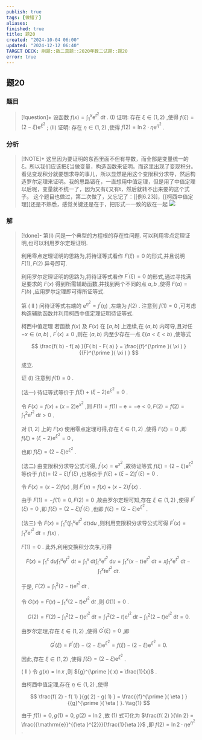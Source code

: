 ```yaml
---
publish: true
tags: [做错了]
aliases: 
finished: true
title: 题20
created: "2024-10-04 06:00"
updated: "2024-12-12 06:40"
TARGET DECK: 刷题::数二真题::2020年数二试题::题20
error: true
---
```

## 题20
### 题目
> [!question]+
> 设函数 $f( x) = {\int }_{1}^{x}{\mathrm{e}}^{{t}^{2}}\mathrm{\;d}t$ .
> (I) 证明: 存在 $\xi \in ( {1,2})$ ,使得 $f( \xi ) = ( {2 - \xi }) {\mathrm{e}}^{{\xi }^{2}}$ ;
> (II) 证明: 存在 $\eta \in ( {1,2})$ ,使得 $f( 2) = \ln 2 \cdot \eta {\mathrm{e}}^{{\eta }^{2}}$ .
### 分析
> [!NOTE]+
> 这里因为要证明的东西里面不但有导数，而全部是变量统一的$\xi$。所以我们应该把$\xi$当做变量，构造函数来证明。而这里出现了变现积分。看见变现积分就要想求导的事儿，所以显然是用这个变限积分求导，然后构造罗尔定理来证明。我的思路错在，一直想用中值定理，但是用了中值定理以后呢，变量就不统一了，因为又有$\xi$又有t，然后就转不出来要的这个式子。
> 这个题目也做过，第二次做了，又忘记了：[[例6.23]]，[[柯西中值定理]]还是不熟悉，感觉关键还是在于，把形式一一致的放在一起
> ![](https://img.hwenyi.tech/202412121433150.webp)
### 解
> [!done]-
> 第(I) 问是一个典型的方程根的存在性问题. 可以利用零点定理证明,也可以利用罗尔定理证明.
> 
> 利用零点定理证明的思路为,将待证等式看作 $F( \xi ) = 0$ 的形式,并且说明 $F( 1), F( 2)$ 异号即可.
> 
> 利用罗尔定理证明的思路为,将待证等式看作 ${F}^{\prime }( \xi ) = 0$ 的形式,通过寻找满足要求的 $F( x)$ 得到所需辅助函数,并找到两个不同的点 $a, b$ ,使得 $F( a) = F( b)$ ,应用罗尔定理即可得所证等式.
> 
> 第 ( II ) 问待证等式右端的 ${\mathrm{e}}^{{\eta }^{2}} = {f}^{\prime }( \eta )$ ,左端为 $f( 2)$ . 注意到 $f( 1) = 0$ ,可考虑构造辅助函数并利用柯西中值定理证明待证等式.
> 
> 柯西中值定理 若函数 $f( x)$ 及 $F( x)$ 在 $\lbrack {a, b}\rbrack$ 上连续,在 $( {a, b})$ 内可导,且对任 $- x \in ( {a, b})$ , ${F}^{\prime }( x) \neq 0$ ,则在 $( {a, b})$ 内至少存在一点 $\xi ( {a < \xi < b})$ ,使等式
> 
> $$
> \frac{f( b) - f( a) }{F( b) - F( a) } = \frac{{f}^{\prime }( \xi ) }{{F}^{\prime }( \xi ) }
> $$
> 
> 成立.
> 
> 证 (I) 注意到 $f( 1) = 0$ .
> 
> (法一) 待证等式等价于 $f( \xi ) + ( {\xi - 2}) {\mathrm{e}}^{{\xi }^{2}} = 0$ .
> 
> 令 $F( x) = f( x) + ( {x - 2}) {\mathrm{e}}^{{x}^{2}}$ ,则 $F( 1) = f( 1) - \mathrm{e} = - \mathrm{e} < 0, F( 2) = f( 2) = {\int }_{1}^{2}{\mathrm{e}}^{{t}^{2}}\mathrm{\;d}t > 0$ .
> 
> 对 $\lbrack {1,2}\rbrack$ 上的 $F( x)$ 使用零点定理可得,存在 $\xi \in ( {1,2})$ ,使得 $F( \xi ) = 0$ ,即 $f( \xi ) + ( {\xi - 2}) {\mathrm{e}}^{{\xi }^{2}} = 0$ ,
> 
> 也即 $f( \xi ) = ( {2 - \xi }) {\mathrm{e}}^{{\xi }^{2}}$ .
> 
> (法二) 由变限积分求导公式可得, ${f}^{\prime }( x) = {\mathrm{e}}^{{x}^{2}}$ ,故待证等式 $f( \xi ) = ( {2 - \xi }) {\mathrm{e}}^{{\xi }^{2}}$ 等价于 $f( \xi ) =$ $( {2 - \xi }) {f}^{\prime }( \xi )$ ,也等价于 $f( \xi ) + ( {\xi - 2}) {f}^{\prime }( \xi ) = 0$ .
> 
> 令 $F( x) = ( {x - 2}) f( x)$ ,则 ${F}^{\prime }( x) = f( x) + ( {x - 2}) {f}^{\prime }( x)$ .
> 
> 由于 $F( 1) = - f( 1) = 0, F( 2) = 0$ ,故由罗尔定理可知,存在 $\xi \in ( {1,2})$ ,使得 ${F}^{\prime }( \xi ) = 0$ ,即 $f( \xi ) = ( {2 - \xi }) {f}^{\prime }( \xi )$ ,也即 $f( \xi ) = ( {2 - \xi }) {\mathrm{e}}^{{\xi }^{2}}$ .
> 
> (法三) 令 $F( x) = {\int }_{1}^{x}( {{\int }_{1}^{u}{\mathrm{e}}^{{t}^{2}}\mathrm{\;d}t}) \mathrm{d}u$ ,则利用变限积分求导公式可得 ${F}^{\prime }( x) = {\int }_{1}^{x}{\mathrm{e}}^{{t}^{2}}\mathrm{\;d}t = f( x)$ .
> 
> $F( 1) = 0$ . 此外,利用交换积分次序,可得
> 
> $$
> F( x) = {\int }_{1}^{x}\mathrm{\;d}u{\int }_{1}^{u}{\mathrm{e}}^{{t}^{2}}\mathrm{\;d}t = {\int }_{1}^{x}\mathrm{\;d}t{\int }_{t}^{x}{\mathrm{e}}^{{t}^{2}}\mathrm{\;d}u = {\int }_{1}^{x}( {x - t}) {\mathrm{e}}^{{t}^{2}}\mathrm{\;d}t = x{\int }_{1}^{x}{\mathrm{e}}^{{t}^{2}}\mathrm{\;d}t - {\int }_{1}^{x}t{\mathrm{e}}^{{t}^{2}}\mathrm{\;d}t.
> $$
> 
> 于是, $F( 2) = {\int }_{1}^{2}( {2 - t}) {\mathrm{e}}^{{t}^{2}}\mathrm{\;d}t$ .
> 
> 令 $G( x) = F( x) - {\int }_{1}^{x}( {2 - t}) {\mathrm{e}}^{{t}^{2}}\mathrm{\;d}t$ ,则 $G( 1) = 0$ .
> 
> $$
> G( 2) = F( 2) - {\int }_{1}^{2}( {2 - t}) {\mathrm{e}}^{{t}^{2}}\mathrm{\;d}t = {\int }_{1}^{2}( {2 - t}) {\mathrm{e}}^{{t}^{2}}\mathrm{\;d}t - {\int }_{1}^{2}( {2 - t}) {\mathrm{e}}^{{t}^{2}}\mathrm{\;d}t = 0.
> $$
> 
> 由罗尔定理,存在 $\xi \in ( {1,2})$ ,使得 ${G}^{\prime }( \xi ) = 0$ ,即
> 
> $$
> {G}^{\prime }( \xi ) = {F}^{\prime }( \xi ) - ( {2 - \xi }) {\mathrm{e}}^{{\xi }^{2}} = f( \xi ) - ( {2 - \xi }) {\mathrm{e}}^{{\xi }^{2}} = 0.
> $$
> 
> 因此,存在 $\xi \in ( {1,2})$ ,使得 $f( \xi ) = ( {2 - \xi }) {\mathrm{e}}^{{\xi }^{2}}$ .
> 
> ( II ) 令 $g( x) = \ln x$ ,则 ${g}^{\prime }( x) = \frac{1}{x}$ .
> 
> 由柯西中值定理,存在 $\eta \in ( {1,2})$ ,使得
> 
> $$
> \frac{f( 2) - f( 1) }{g( 2) - g( 1) } = \frac{{f}^{\prime }( \eta ) }{{g}^{\prime }( \eta ) }. \tag{1}
> $$
> 
> 由于 $f( 1) = 0, g( 1) = 0, g( 2) = \ln 2$ ,故 $( 1)$ 式可化为 $\frac{f( 2) }{\ln 2} = \frac{{\mathrm{e}}^{{\eta }^{2}}}{\frac{1}{\eta }}$ ,即 $f( 2) = \ln 2 \cdot \eta {\mathrm{e}}^{{\eta }^{2}}$ .